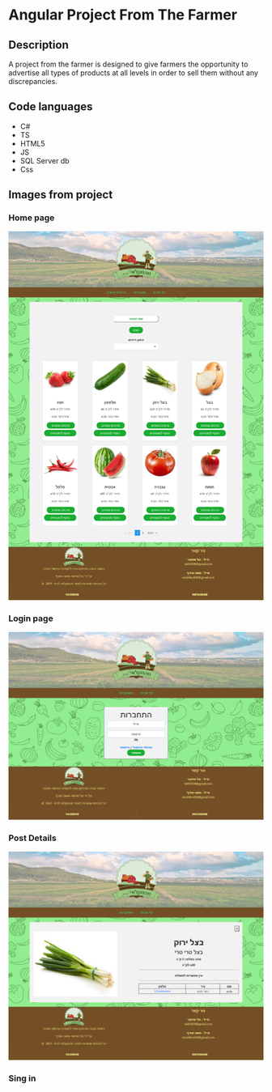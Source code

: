
# Angular Project From The Farmer


## Description
A project from the farmer is designed to give farmers the opportunity
to advertise all types of products at all levels in order to sell them without any discrepancies.

## Code languages
- C#
- TS
- HTML5
- JS
- SQL Server db
- Css

## Images from project
### Home page
![HomePage](https://github.com/tal45859/From_The_Farme_Project/blob/main/Screens/home.png)
### Login page
![Login](https://github.com/tal45859/From_The_Farme_Project/blob/main/Screens/login.png)
### Post Details
![details](https://github.com/tal45859/From_The_Farme_Project/blob/main/Screens/moredetails.png)
### Sing in
